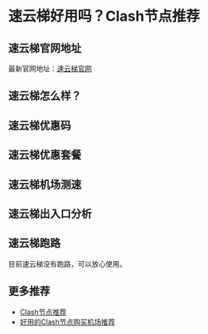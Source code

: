 # 速云梯好用吗？Clash节点推荐

## 速云梯官网地址
最新官网地址：[速云梯官网](https://ct.affxc.com/suyunti/)

## 速云梯怎么样？


## 速云梯优惠码


## 速云梯优惠套餐


## 速云梯机场测速


## 速云梯出入口分析


## 速云梯跑路
目前速云梯没有跑路，可以放心使用。

## 更多推荐
 - [Clash节点推荐](https://github.com/clashdownload/Clash)
 - [好用的Clash节点购买机场推荐](https://clash.top/node/?utm_source=github&utm_medium=clashdownload-details)
